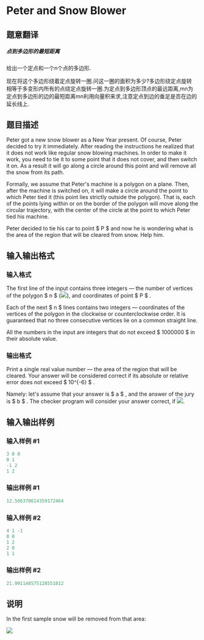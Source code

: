 # Peter and Snow Blower

## 题意翻译

##### **点到多边形的最短距离**

给出一个定点和一个n个点的多边形.

现在将这个多边形绕着定点旋转一圈.问这一圈的面积为多少?多边形绕定点旋转 相等于多变形内所有的点绕定点旋转一圈.为定点到多边形顶点的最远距离,mn为定点到多边形的边的最短距离mn利用向量积来求,注意定点到边的垂足是否在边的延长线上.

## 题目描述

Peter got a new snow blower as a New Year present. Of course, Peter decided to try it immediately. After reading the instructions he realized that it does not work like regular snow blowing machines. In order to make it work, you need to tie it to some point that it does not cover, and then switch it on. As a result it will go along a circle around this point and will remove all the snow from its path.

Formally, we assume that Peter's machine is a polygon on a plane. Then, after the machine is switched on, it will make a circle around the point to which Peter tied it (this point lies strictly outside the polygon). That is, each of the points lying within or on the border of the polygon will move along the circular trajectory, with the center of the circle at the point to which Peter tied his machine.

Peter decided to tie his car to point $ P $ and now he is wondering what is the area of ​​the region that will be cleared from snow. Help him.

## 输入输出格式

### 输入格式

The first line of the input contains three integers — the number of vertices of the polygon $ n $ (![](https://cdn.luogu.com.cn/upload/vjudge_pic/CF613A/e07eddcf01ea19e02be99447a5d31677c12c0459.png)), and coordinates of point $ P $ .

Each of the next $ n $ lines contains two integers — coordinates of the vertices of the polygon in the clockwise or counterclockwise order. It is guaranteed that no three consecutive vertices lie on a common straight line.

All the numbers in the input are integers that do not exceed $ 1000000 $ in their absolute value.

### 输出格式

Print a single real value number — the area of the region that will be cleared. Your answer will be considered correct if its absolute or relative error does not exceed $ 10^{-6} $ .

Namely: let's assume that your answer is $ a $ , and the answer of the jury is $ b $ . The checker program will consider your answer correct, if ![](https://cdn.luogu.com.cn/upload/vjudge_pic/CF613A/259203790d90e969d73ec841bd0673c1e8e7d69a.png).

## 输入输出样例

### 输入样例 #1

```cpp
3 0 0
0 1
-1 2
1 2

```
### 输出样例 #1

```cpp
12.566370614359172464

```
### 输入样例 #2

```cpp
4 1 -1
0 0
1 2
2 0
1 1

```
### 输出样例 #2

```cpp
21.991148575128551812

```
## 说明

In the first sample snow will be removed from that area:

![](https://cdn.luogu.com.cn/upload/vjudge_pic/CF613A/d58837ea7895097f43b3c725628f9a11757bb6b3.png)

